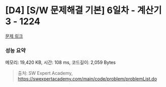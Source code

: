 # [D4] [S/W 문제해결 기본] 6일차 - 계산기3 - 1224 

[문제 링크](https://swexpertacademy.com/main/code/problem/problemDetail.do?contestProbId=AV14tDX6AFgCFAYD) 

### 성능 요약

메모리: 19,420 KB, 시간: 108 ms, 코드길이: 2,059 Bytes



> 출처: SW Expert Academy, https://swexpertacademy.com/main/code/problem/problemList.do